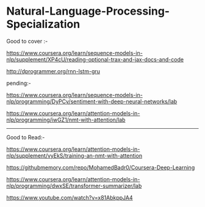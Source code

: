 # Natural-Language-Processing-Specialization




Good to cover :-

https://www.coursera.org/learn/sequence-models-in-nlp/supplement/XP4cU/reading-optional-trax-and-jax-docs-and-code

http://dprogrammer.org/rnn-lstm-gru



pending:-


https://www.coursera.org/learn/sequence-models-in-nlp/programming/DyPCv/sentiment-with-deep-neural-networks/lab

https://www.coursera.org/learn/attention-models-in-nlp/programming/iwGZ1/nmt-with-attention/lab



------------------------

Good to Read:-

https://www.coursera.org/learn/attention-models-in-nlp/supplement/vyEkS/training-an-nmt-with-attention

https://githubmemory.com/repo/MohamedBadr0/Coursera-Deep-Learning

https://www.coursera.org/learn/attention-models-in-nlp/programming/dwxSE/transformer-summarizer/lab

https://www.youtube.com/watch?v=x81AbkppJA4